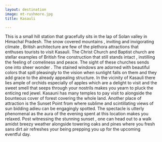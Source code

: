 ```yaml
---
layout: destination
image: mt-rushmore.jpg
title: Kasauli

---
```

This is a small hill station that gracefully sits in the lap of Solan valley in Himachal Pradesh. The snow covered mountains , inviting and invigorating climate , British architecture are few of the plethora attractions that enthuses tourists to visit Kasauli.
The Christ Church and Baptist church are stellar examples of British fine construction that still stands intact , instilling the feeling of comeliness and peace. The sight of these churches sends one into sheer wonder .
The stained windows are adorned with beautiful colors that spill pleasingly to the vision when sunlight falls on them and they add grace to the already appealing structure.
In the vicinity of Kasauli  there lies ample of orchids especially of apples which are a delight to visit and the sweet smell that seeps through your nostrils makes you yearn to pluck the enticing red jewel. Kasauni has many temples to pay visit to alongside the bounteous cover of forest covering the whole land.
Another place of attraction is the Sunset Point from where sublime and scintillating views of sun bidding adieu can be engagingly spotted. The spectacle is utterly phenomenal as the aura of the evening spent at this location makes you relaxed. Post witnessing the stunning sunset , one can head out to a walk amidst breezy weather alongside towering oaks and pines where you fresh sans dirt air refreshes your being prepping you up for the upcoming eventful day.
